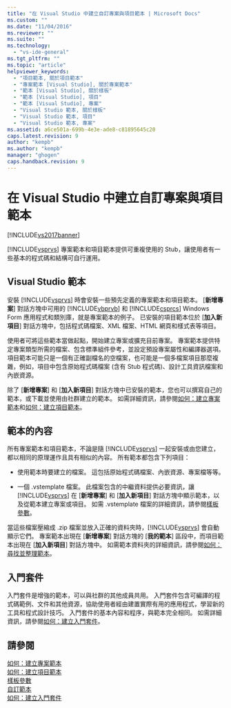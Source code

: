 ```yaml
---
title: "在 Visual Studio 中建立自訂專案與項目範本 | Microsoft Docs"
ms.custom: ""
ms.date: "11/04/2016"
ms.reviewer: ""
ms.suite: ""
ms.technology: 
  - "vs-ide-general"
ms.tgt_pltfrm: ""
ms.topic: "article"
helpviewer_keywords: 
  - "項目範本, 關於項目範本"
  - "專案範本 [Visual Studio], 關於專案範本"
  - "範本 [Visual Studio], 關於樣板"
  - "範本 [Visual Studio], 項目"
  - "範本 [Visual Studio], 專案"
  - "Visual Studio 範本, 關於樣板"
  - "Visual Studio 範本, 項目"
  - "Visual Studio 範本, 專案"
ms.assetid: a6ce501a-699b-4e3e-ade8-c81895645c20
caps.latest.revision: 9
author: "kempb"
ms.author: "kempb"
manager: "ghogen"
caps.handback.revision: 9
---
```

# 在 Visual Studio 中建立自訂專案與項目範本
[!INCLUDE[vs2017banner](../code-quality/includes/vs2017banner.md)]

[!INCLUDE[vsprvs](../code-quality/includes/vsprvs_md.md)] 專案範本和項目範本提供可重複使用的 Stub，讓使用者有一些基本的程式碼和結構可自行運用。  
  
## Visual Studio 範本  
 安裝 [!INCLUDE[vsprvs](../code-quality/includes/vsprvs_md.md)] 時會安裝一些預先定義的專案範本和項目範本。  \[**新增專案**\] 對話方塊中可用的 [!INCLUDE[vbprvb](../code-quality/includes/vbprvb_md.md)] 和 [!INCLUDE[csprcs](../data-tools/includes/csprcs_md.md)] Windows Form 應用程式和類別庫，就是專案範本的例子。  已安裝的項目範本位於 \[**加入新項目**\] 對話方塊中，包括程式碼檔案、XML 檔案、HTML 網頁和樣式表等項目。  
  
 使用者可將這些範本當做起點，開始建立專案或擴充目前專案。  專案範本提供特定專案類型所需的檔案、包含標準組件參考，並設定預設專案屬性和編譯器選項。  項目範本可能只是一個有正確副檔名的空檔案，也可能是一個多檔案項目那麼複雜，例如，項目中包含原始程式碼檔案 \(含有 Stub 程式碼\)、設計工具資訊檔案和內嵌資源。  
  
 除了 \[**新增專案**\] 和 \[**加入新項目**\] 對話方塊中已安裝的範本，您也可以撰寫自己的範本，或下載並使用由社群建立的範本。  如需詳細資訊，請參閱[如何：建立專案範本](../ide/how-to-create-project-templates.md)和[如何：建立項目範本](../ide/how-to-create-item-templates.md)。  
  
## 範本的內容  
 所有專案範本和項目範本，不論是隨 [!INCLUDE[vsprvs](../code-quality/includes/vsprvs_md.md)] 一起安裝或由您建立，都以相同的原理運作且具有相似的內容。  所有範本都包含下列項目：  
  
-   使用範本時要建立的檔案。  這包括原始程式碼檔案、內嵌資源、專案檔等等。  
  
-   一個 .vstemplate 檔案。  此檔案包含的中繼資料提供必要資訊，讓 [!INCLUDE[vsprvs](../code-quality/includes/vsprvs_md.md)] 在 \[**新增專案**\] 和 \[**加入新項目**\] 對話方塊中顯示範本，以及從範本建立專案或項目。  如需 .vstemplate 檔案的詳細資訊，請參閱[樣板參數](../ide/template-parameters.md)。  
  
 當這些檔案壓縮成 .zip 檔案並放入正確的資料夾時，[!INCLUDE[vsprvs](../code-quality/includes/vsprvs_md.md)] 會自動顯示它們。  專案範本出現在 \[**新增專案**\] 對話方塊的 \[**我的範本**\] 區段中，而項目範本出現在 \[**加入新項目**\] 對話方塊中。  如需範本資料夾的詳細資訊，請參閱[如何：尋找並整理範本](../ide/how-to-locate-and-organize-project-and-item-templates.md)。  
  
## 入門套件  
 入門套件是增強的範本，可以與社群的其他成員共用。  入門套件包含可編譯的程式碼範例、文件和其他資源，協助使用者經由建置實際有用的應用程式，學習新的工具和程式設計技巧。  入門套件的基本內容和程序，與範本完全相同。  如需詳細資訊，請參閱[如何：建立入門套件](../ide/how-to-create-starter-kits.md)。  
  
## 請參閱  
 [如何：建立專案範本](../ide/how-to-create-project-templates.md)   
 [如何：建立項目範本](../ide/how-to-create-item-templates.md)   
 [樣板參數](../ide/template-parameters.md)   
 [自訂範本](../ide/customizing-project-and-item-templates.md)   
 [如何：建立入門套件](../ide/how-to-create-starter-kits.md)